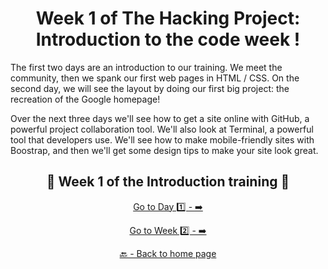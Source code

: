 <h1 align="center">Week 1 of The Hacking Project: Introduction to the code week !</h1>

The first two days are an introduction to our training. We meet the community, then we spank our first web pages in HTML / CSS. On the second day, we will see the layout by doing our first big project: the recreation of the Google homepage!

Over the next three days we'll see how to get a site online with GitHub, a powerful project collaboration tool. We'll also look at Terminal, a powerful tool that developers use. We'll see how to make mobile-friendly sites with Boostrap, and then we'll get some design tips to make your site look great.

<h2 align="center">🎉 Week 1 of the Introduction training 🎉</h2>

<div align="center">

  [Go to Day 1️⃣ - ➡️](https://github.com/BenjaminCharmes/THP_Introduction/tree/main/Week_1/Day_1)

</div>

<div align="center">

  [Go to Week 2️⃣ - ➡️](https://github.com/BenjaminCharmes/THP_Introduction/tree/main/Week_2)

</div>

<div align="center">

  [🔙 - Back to home page](https://github.com/BenjaminCharmes/THP_Introduction)

</div>
